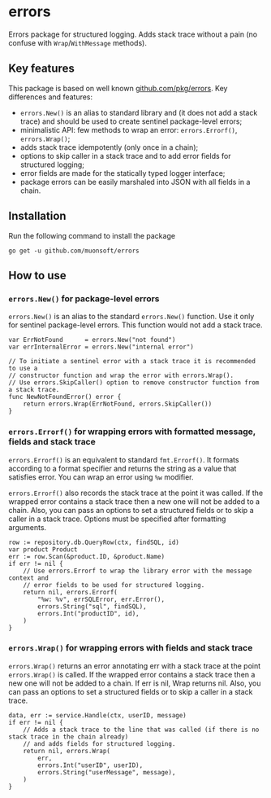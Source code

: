 # errors

Errors package for structured logging. Adds stack trace without a pain
(no confuse with `Wrap`/`WithMessage` methods).

## Key features

This package is based on well known [github.com/pkg/errors](https://github.com/pkg/errors).
Key differences and features:

* `errors.New()` is an alias to standard library and (it does not add a stack trace)
  and should be used to create sentinel package-level errors;
* minimalistic API: few methods to wrap an error: `errors.Errorf()`, `errors.Wrap()`;
* adds stack trace idempotently (only once in a chain);
* options to skip caller in a stack trace and to add error fields for structured logging;
* error fields are made for the statically typed logger interface;
* package errors can be easily marshaled into JSON with all fields in a chain.

## Installation

Run the following command to install the package

```
go get -u github.com/muonsoft/errors
```

## How to use

### `errors.New()` for package-level errors

`errors.New()` is an alias to the standard `errors.New()` function. Use it only for sentinel package-level errors.
This function would not add a stack trace.

```golang
var ErrNotFound      = errors.New("not found")
var errInternalError = errors.New("internal error")

// To initiate a sentinel error with a stack trace it is recommended to use a
// constructor function and wrap the error with errors.Wrap().
// Use errors.SkipCaller() option to remove constructor function from a stack trace.
func NewNotFoundError() error {
	return errors.Wrap(ErrNotFound, errors.SkipCaller())
}
```

### `errors.Errorf()` for wrapping errors with formatted message, fields and stack trace

`errors.Errorf()` is an equivalent to standard `fmt.Errorf()`. It formats according to a format specifier 
and returns the string as a value that satisfies error. You can wrap an error using `%w` modifier.

`errors.Errorf()` also records the stack trace at the point it was called. If the wrapped error
contains a stack trace then a new one will not be added to a chain. Also, you can pass an 
options to set a structured fields or to skip a caller in a stack trace.
Options must be specified after formatting arguments.

```golang
row := repository.db.QueryRow(ctx, findSQL, id)
var product Product
err := row.Scan(&product.ID, &product.Name)
if err != nil {
	// Use errors.Errorf to wrap the library error with the message context and
	// error fields to be used for structured logging.
	return nil, errors.Errorf(
		"%w: %v", errSQLError, err.Error(),
		errors.String("sql", findSQL),
		errors.Int("productID", id),
	)
}
```

### `errors.Wrap()` for wrapping errors with fields and stack trace

`errors.Wrap()` returns an error annotating err with a stack trace at the point `errors.Wrap()` is called.
If the wrapped error contains a stack trace then a new one will not be added to a chain.
If err is nil, Wrap returns nil.  Also, you can pass an options to set a structured fields or to skip a caller
in a stack trace.

```golang
data, err := service.Handle(ctx, userID, message)
if err != nil {
	// Adds a stack trace to the line that was called (if there is no stack trace in the chain already)
	// and adds fields for structured logging.
	return nil, errors.Wrap(
		err,
		errors.Int("userID", userID),
		errors.String("userMessage", message),
	)
}
```
